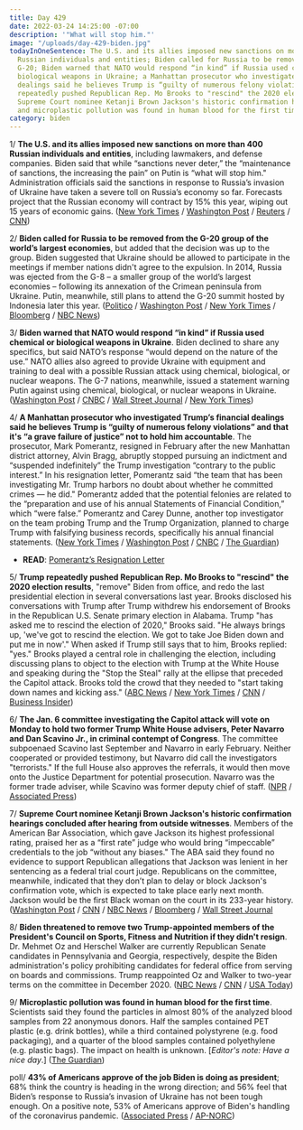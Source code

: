 ```yaml
---
title: Day 429
date: 2022-03-24 14:25:00 -07:00
description: '"What will stop him."'
image: "/uploads/day-429-biden.jpg"
todayInOneSentence: The U.S. and its allies imposed new sanctions on more than 400
  Russian individuals and entities; Biden called for Russia to be removed from the
  G-20; Biden warned that NATO would respond “in kind” if Russia used chemical or
  biological weapons in Ukraine; a Manhattan prosecutor who investigated Trump’s financial
  dealings said he believes Trump is “guilty of numerous felony violations”; Trump
  repeatedly pushed Republican Rep. Mo Brooks to "rescind" the 2020 election results;
  Supreme Court nominee Ketanji Brown Jackson's historic confirmation hearings concluded;
  and microplastic pollution was found in human blood for the first time.
category: biden
---
```


1/ **The U.S. and its allies imposed new sanctions on more than 400 Russian individuals and entities**, including lawmakers, and defense companies. Biden said that while “sanctions never deter,” the “maintenance of sanctions, the increasing the pain” on Putin is “what will stop him." Administration officials said the sanctions in response to Russia’s invasion of Ukraine have taken a severe toll on Russia’s economy so far. Forecasts project that the Russian economy will contract by 15% this year, wiping out 15 years of economic gains. ([New York Times](https://www.nytimes.com/2022/03/24/business/sanctions-russia-parliament-defense-gold.html) / [Washington Post](https://www.washingtonpost.com/world/2022/03/24/russia-ukraine-war-news-putin-live-updates/#link-UBP6RSVG6VEMDDVLC7KFUVXWTEhttps://www.cnbc.com/2022/03/24/us-to-sanction-over-300-russian-elites-and-block-russian-central-bank-gold-.html) / [Reuters](https://www.reuters.com/world/g7-eu-announce-measures-stop-russia-avoiding-sanctions-us-official-2022-03-24/) / [CNN](https://www.cnn.com/europe/live-news/ukraine-russia-putin-news-03-24-22/h_cb8166fde8d298568a8b858a41d7c261))

2/ **Biden called for Russia to be removed from the G-20 group of the world’s largest economies**, but added that the decision was up to the group. Biden suggested that Ukraine should be allowed to participate in the meetings if member nations didn't agree to the expulsion. In 2014, Russia was ejected from the G-8 – a smaller group of the world’s largest economies – following its annexation of the Crimean peninsula from Ukraine. Putin, meanwhile, still plans to attend the G-20 summit hosted by Indonesia later this year. ([Politico](https://www.politico.com/news/2022/03/24/biden-russia-removal-g-20-00020169) / [Washington Post](https://www.washingtonpost.com/world/2022/03/24/russia-ukraine-war-news-putin-live-updates/#link-ONQIVFGBVRAQBK7VHDPPF3J7GA) / [New York Times](https://www.nytimes.com/live/2022/03/24/world/russia-ukraine-war/here-are-the-latest-developments) / [Bloomberg](https://www.bloomberg.com/news/articles/2022-03-24/ukraine-update-biden-to-meet-allies-russian-stocks-reopen?sref=MIBMEEoj) / [NBC News](https://www.nbcnews.com/news/world/live-blog/ukraine-russia-war-live-updates-biden-meet-nato-allies-n1292873#ncrd1292996))

3/ **Biden warned that NATO would respond “in kind” if Russia used chemical or biological weapons in Ukraine**. Biden declined to share any specifics, but said NATO’s response “would depend on the nature of the use.” NATO allies also agreed to provide Ukraine with equipment and training to deal with a possible Russian attack using chemical, biological, or nuclear weapons. The G-7 nations, meanwhile, issued a statement warning Putin against using chemical, biological, or nuclear weapons in Ukraine. ([Washington Post](https://www.washingtonpost.com/world/2022/03/24/biden-nato-europe-russia-ukraine-war/) / [CNBC](https://www.cnbc.com/2022/03/24/biden-says-us-would-respond-to-russia-if-putin-uses-chemical-or-biological-weapons.html) / [Wall Street Journal](https://www.wsj.com/articles/biden-meets-allies-in-brussels-seeking-to-end-war-in-ukraine-and-punish-putin-11648112332?mod=politics_lead_pos1) / [New York Times](https://www.nytimes.com/2022/03/24/world/europe/nato-ukraine-russia-chemical-biological-weapons.html))

4/ **A Manhattan prosecutor who investigated Trump’s financial dealings said he believes Trump is “guilty of numerous felony violations” and that it's “a grave failure of justice” not to hold him accountable**. The prosecutor, Mark Pomerantz, resigned in February after the new Manhattan district attorney, Alvin Bragg, abruptly stopped pursuing an indictment and “suspended indefinitely” the Trump investigation “contrary to the public interest.” In his resignation letter, Pomerantz said “the team that has been investigating Mr. Trump harbors no doubt about whether he committed crimes — he did." Pomerantz added that the potential felonies are related to the “preparation and use of his annual Statements of Financial Condition,” which “were false.” Pomerantz and Carey Dunne, another top investigator on the team probing Trump and the Trump Organization, planned to charge Trump with falsifying business records, specifically his annual financial statements. ([New York Times](https://www.nytimes.com/2022/03/23/nyregion/trump-investigation-felony-resignation-pomerantz.html) / [Washington Post](https://www.washingtonpost.com/national-security/2022/03/23/trump-pomerantz-resignation-guilty/) / [CNBC](https://www.cnbc.com/2022/03/24/trump-is-guilty-of-numerous-felonies-prosecutor-told-manhattan-da.html) / [The Guardian](https://www.theguardian.com/us-news/2022/mar/23/donald-trump-crime-accusation-prosecutor-mark-pomerantz))

* **READ**: [Pomerantz’s Resignation Letter](https://www.nytimes.com/2022/03/23/nyregion/mark-pomerantz-resignation-letter.html)

5/ **Trump repeatedly pushed Republican Rep. Mo Brooks to "rescind" the 2020 election results**, "remove" Biden from office, and redo the last presidential election in several conversations last year. Brooks disclosed his conversations with Trump after Trump withdrew his endorsement of Brooks in the Republican U.S. Senate primary election in Alabama. Trump "has asked me to rescind the election of 2020," Brooks said. "He always brings up, 'we've got to rescind the election. We got to take Joe Biden down and put me in now'." When asked if Trump still says that to him, Brooks replied: "yes." Brooks played a central role in challenging the election, including discussing plans to object to the election with Trump at the White House and speaking during the "Stop the Steal" rally at the ellipse that preceded the Capitol attack. Brooks told the crowd that they needed to "start taking down names and kicking ass." ([ABC News](https://abcnews.go.com/Politics/trump-repeatedly-pressed-remove-biden-rescind-2020-election/story?id=83631434) / [New York Times](https://www.nytimes.com/2022/03/23/us/politics/trump-mo-brooks-senate.html) / [CNN](https://www.cnn.com/2022/03/24/politics/mo-brooks-donald-trump-january-6-election/index.html) / [Business Insider](https://www.businessinsider.com/mo-brooks-says-trump-asked-him-to-immediately-remove-biden-from-office-and-illegally-hold-a-new-presidential-election-2022-3))

6/ **The Jan. 6 committee investigating the Capitol attack will vote on Monday to hold two former Trump White House advisers, Peter Navarro and Dan Scavino Jr., in criminal contempt of Congress**. The committee subpoenaed Scavino last September and Navarro in early February. Neither cooperated or provided testimony, but Navarro did call the investigators "terrorists." If the full House also approves the referrals, it would then move onto the Justice Department for potential prosecution. Navarro was the former trade adviser, while Scavino was former deputy chief of staff. ([NPR](https://www.npr.org/2022/03/24/1088599079/peter-navarro-dan-scavino-jan-6-committee-criminal-contempt) / [Associated Press](https://apnews.com/article/capitol-siege-donald-trump-dan-scavino-peter-navarro-congress-b5c9085920141bc373ea567c1484377a))

7/ **Supreme Court nominee Ketanji Brown Jackson's historic confirmation hearings concluded after hearing from outside witnesses**. Members of the American Bar Association, which gave Jackson its highest professional rating, praised her as a “first rate” judge who would bring “impeccable” credentials to the job “without any biases." The ABA said they found no evidence to support Republican allegations that Jackson was lenient in her sentencing as a federal trial court judge. Republicans on the committee, meanwhile, indicated that they don’t plan to delay or block Jackson's confirmation vote, which is expected to take place early next month. Jackson would be the first Black woman on the court in its 233-year history. ([Washington Post](https://www.washingtonpost.com/politics/2022/03/24/ketanji-brown-jackson-supreme-court-hearing-live-updates/#link-N247WDJ73NEFDKLRXSBRTFBXFY) / [CNN](https://www.cnn.com/politics/live-news/ketanji-brown-jackson-hearing-3-24-22/index.html) / [NBC News](https://www.nbcnews.com/politics/supreme-court/culture-wars-2024-messages-qanon-primary-ketanji-brown-jacksons-hearin-rcna21388) / [Bloomberg](https://www.bloomberg.com/news/articles/2022-03-24/jackson-not-soft-on-crime-aba-ratings-panel-tells-senate?srnd=premium&sref=MIBMEEoj) / [Wall Street Journal](https://www.wsj.com/articles/republican-senators-say-no-boycott-planned-for-jackson-committee-vote-11648148340?mod=hp_lead_pos1)

8/ **Biden threatened to remove two Trump-appointed members of the President's Council on Sports, Fitness and Nutrition if they didn't resign**. Dr. Mehmet Oz and Herschel Walker are currently Republican Senate candidates in Pennsylvania and Georgia, respectively, despite the Biden administration's policy prohibiting candidates for federal office from serving on boards and commissions. Trump reappointed Oz and Walker to two-year terms on the committee in December 2020. ([NBC News](https://www.nbcnews.com/politics/white-house/white-house-moves-oust-dr-oz-herschel-walker-presidential-advisory-pan-rcna21314) / [CNN](https://www.cnn.com/2022/03/23/politics/biden-requests-resignations-mehmet-oz-and-herschel-walker/index.html) / [USA Today](https://www.usatoday.com/story/news/politics/2022/03/24/biden-mehmet-oz-herschel-walker-presidents-council/7152919001/?scrolla=5eb6d68b7fedc32c19ef33b4))

9/ **Microplastic pollution was found in human blood for the first time**. Scientists said they found the particles in almost 80% of the analyzed blood samples from 22 anonymous donors. Half the samples contained PET plastic (e.g. drink bottles), while a third contained polystyrene (e.g. food packaging), and a quarter of the blood samples contained polyethylene (e.g. plastic bags). The impact on health is unknown. \[*Editor's note: Have a nice day*.\] ([The Guardian](https://www.theguardian.com/environment/2022/mar/24/microplastics-found-in-human-blood-for-first-time))

poll/ **43% of Americans approve of the job Biden is doing as president**; 68% think the country is heading in the wrong direction; and 56% feel that Biden’s response to Russia’s invasion of Ukraine has not been tough enough. On a positive note, 53% of Americans approve of Biden's handling of the coronavirus pandemic. ([Associated Press](https://apnews.com/article/russia-ukraine-biden-europe-nato-eedb46ae4df798dc2cc4df15e6a3b847) / [AP-NORC](https://apnorc.org/projects/americans-dont-think-biden-is-being-tough-enough-on-russia/))